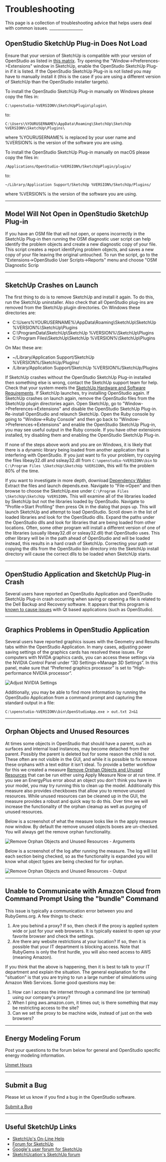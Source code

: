 <h1>Troubleshooting</h1>
This page is a collection of troubleshooting advice that helps users deal with common issues.
_________________

## OpenStudio SketchUp Plug-in Does Not Load
Ensure that your version of SketchUp is compatible with your version of OpenStudio as listed in [this matrix](https://github.com/NREL/OpenStudio/wiki/OpenStudio-Version-Compatibility-Matrix).  Try opening the "Window->Preferences->Extensions" window in SketchUp, enable the OpenStudio SketchUp Plug-in if it is listed.  If the OpenStudio SketchUp Plug-in is not listed you may have to manually install it (this is the case if you are using a different version of SketchUp than the OpenStudio installer targets).  

To install the OpenStudio SketchUp Plug-in manually on Windows please copy the files in:

    C:\openstudio-%VERSION%\SketchUpPlugin\plugin\

to:

    C:\Users\%YOURUSERNAME%\AppData\Roaming\SketchUp\SketchUp %VERSION%\SketchUp\Plugins\

where %YOURUSERNAME% is replaced by your user name and %VERSION% is the version of the software you are using.

To install the OpenStudio SketchUp Plug-in manually on macOS please copy the files in:

    /Applications/OpenStudio-%VERSION%/SketchUpPlugin/plugin/

to:

    ~/Library/Application Support/SketchUp %VERSION%/SketchUp/Plugins/

where %VERSION% is the version of the software you are using.
_________________

## Model Will Not Open in OpenStudio SketchUp Plug-in
If you have an OSM file that will not open, or opens incorrectly in the SketchUp Plug-in then running the OSM diagnostic user script can help identify the problem objects and create a new diagnostic copy of your file. This script creates a report identifying problem objects, and saves a new copy of your file leaving the original untouched. To run the script, go to the "Extensions->OpenStudio User Scripts->Reports" menu and choose "OSM Diagnostic Scrip
_________________

## SketchUp Crashes on Launch
The first thing to do is to remove SketchUp and install it again. To do this, run the SketchUp uninstaller. Also check that all OpenStudio plug-ins are removed from the SketchUp plugin directories. On Windows these directories are:

- C:\Users\%YOURUSERNAME%\AppData\Roaming\SketchUp\SketchUp %VERSION%\SketchUp\Plugins
- C:\ProgramData\SketchUp\SketchUp %VERSION%\SketchUp\Plugins
- C:\Program Files\SketchUp\SketchUp %VERSION%\SketchUp\Plugins

On Mac these are:

- ~/Library/Application Support/SketchUp %VERSION%/SketchUp/Plugins/
- /Library/Application Support/SketchUp %VERSION%/SketchUp/Plugins

If SketchUp crashes without the OpenStudio SketchUp Plug-in installed then something else is wrong, contact the SketchUp support team for help. Check that your system meets the [SketchUp Hardware and Software Requirements](https://help.sketchup.com/en/article/36208). If SketchUp launches, try installing OpenStudio again. If SketchUp crashes on launch again, remove the OpenStudio files from the SketchUp plugin directories again. Open SketchUp, go to "Window->Preferences->Extensions" and disable the OpenStudio SketchUp Plug-in. Re-install OpenStudio and relaunch SketchUp. Open the Ruby console by going to "Window->Ruby Console" and then go back to "Window->Preferences->Extensions" and enable the OpenStudio SketchUp Plug-in, you may see useful output in the Ruby console. If you have other extensions installed, try disabling them and enabling the OpenStudio SketchUp Plug-in.

If none of the steps above work and you are on Windows, it is likely that there is a dynamic library being loaded from another application that is interfering with OpenStudio. If you just want to fix your problem, try copying the files libeay32.dll and ssleay32.dll from `C:\openstudio-%VERSION%\bin` to `C:\Program Files \SketchUp\SketchUp %VERSION%`, this will fix the problem 80% of the time.

If you want to investigate in more depth, download [Dependency Walker](http://www.dependencywalker.com/). Extract the files and launch depends.exe. Navigate to "File->Open" and then browse to choose the SketchUp.exe under `C:\Program Files \SketchUp\SketchUp %VERSION%`. This will examine all of the libraries loaded by SketchUp but not the libraries loaded by OpenStudio. Navigate to "Profile->Start Profiling" then press Ok in the dialog that pops up. This will launch SketchUp and attempt to load OpenStudio. Scroll down in the list of loaded libraries and look for the OpenStudio dlls. Expand the paths under the OpenStudio dlls and look for libraries that are being loaded from other locations. Often, some other program will install a different version of one of the libraries (usually libeay32.dll or ssleay32.dll) that OpenStudio uses. This other library will be in the path ahead of OpenStudio and will be loaded instead, this results in a hard crash of SketchUp. Correcting your path or copying the dlls from the OpenStudio bin directory into the SketchUp install directory will cause the correct dlls to be loaded when SketchUp starts.
_________________

## OpenStudio Application and SketchUp Plug-in Crash
Several users have reported an OpenStudio Application and OpenStudio SketchUp Plug-in crash occurring when saving or opening a file is related to the Dell Backup and Recovery software.  It appears that this program is [known to cause issues](http://en.community.dell.com/support-forums/software-os/f/3526/t/19634253) with Qt based applications (such as OpenStudio).  
_________________

## Graphics Problems in OpenStudio Application
Several users have reported graphics issues with the Geometry and Results tabs within the OpenStudio Application.  In many cases, adjusting power saving settings of the graphics cards has resolved these issues.  For computers with NVIDA graphics cards, you can access these settings via the NVIDIA Control Panel under “3D Settings->Manage 3D Settings”.  In this panel, make sure that “Preferred graphics processor” is set to “High-performance NVIDIA processor”.

![Adjust NVIDIA Settings](img/help/nvidia_settings.png)

Additionally, you may be able to find more information by running the OpenStudio Application from a command prompt and capturing the standard output in a file:

`C:\openstudio-%VERSION%\bin\OpenStudioApp.exe > out.txt 2>&1`
_________________

## Orphan Objects and Unused Resources
At times some objects in OpenStudio that should have a parent, such as surfaces and internal load instances, may become detached from their parent. Possibly the parent is deleted but for some reason the child is not. These often are not visible in the GUI, and while it is possible to fix remove these orphans with a text editor it isn't ideal. To provide a better workflow for this we created a measure [Remove Orphan Objects and Unused Resources](https://bcl.nrel.gov/node/82267) that can be run either using Apply Measure Now or at run time. If you see an EnergyPlus error about an object you don't think you have in your model, you may try running this to clean up the model. Additionally this measure also provides checkboxes that allow you to remove unused resources. While unused resources can be cleaned up in the GUI, the measure provides a robust and quick way to do this. Over time we will increase the functionality of the orphan cleanup as well as purging of unused resources. 

Below is a screenshot of what the measure looks like in the apply measure now window. By default the remove unused objects boxes are un-checked. You will always get the remove orphan functionality. 

![Remove Orphan Objects and Unused Resources - Arguments](img/help/orphan_purge_argview.png)

Below is a screenshot of the log after running the measure. The log will list each section being checked, so as the functionality is expanded you will know what object types are being checked for for orphan.

![Remove Orphan Objects and Unused Resources - Output](img/help/orphan_purge_outputview.png)
_________________

## Unable to Communicate with Amazon Cloud from Command Prompt Using the "bundle" Command
This issue is typically a communication error between you and RubyGems.org. A few things to check:

1. Are you behind a proxy? If so, then check if the proxy is applied system wide or just for your web browsers. It is typically easiest to open up your favorite browser and check the settings.
2. Are there any website restrictions at your location? If so, then it is possible that your IT department is blocking access. Note that RubyGems is only the first hurdle, you will also need access to AWS (meaning Amazon).

If you think that the above is happening, then it is best to talk to your IT department and explain the situation. The general explanation for the "situation" is that you are trying to run a large number of simulations using Amazon Web Services. Some good questions may be:

1. How can I access the internet through a command line (or terminal) using our company's proxy?
2. When I ping aws.amazon.com, it times out; is there something that may be restricting access to the site?
3. Can we set the proxy to be machine wide, instead of just on the web browsers?

_________________

## Energy Modeling Forum
Post your questions to the forum below for general and OpenStudio specific energy modeling information.

<a class="btn btn-primary" role="button" href="https://unmethours.com/questions/scope:all/sort:activity-desc/tags:openstudio/">Unmet Hours</a>
_________________

## Submit a Bug
Please let us know if you find a bug in the OpenStudio software.

<a class="btn btn-primary" role="button" href="https://github.com/NREL/OpenStudio/blob/develop/CONTRIBUTING.md">Submit a Bug</a>

_________________

## Useful SketchUp Links
- [SketchUp's On-Line Help](http://help.sketchup.com/en)
- [Forum for SketchUp](https://productforums.google.com/forum/?hl=en#!categories/sketchup/sketchup)
- [Google's user forum for SketchUp](https://productforums.google.com/forum/?hl=en#!categories/sketchup/sketchup)
- [SketchUcation's SketchUp forum](http://sketchucation.com/forums/)
